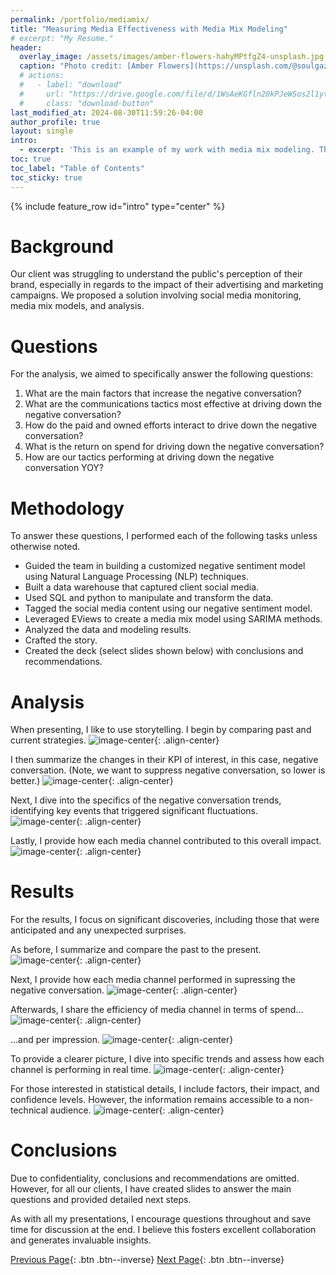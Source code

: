 ```yaml
---
permalink: /portfolio/mediamix/
title: "Measuring Media Effectiveness with Media Mix Modeling"
# excerpt: "My Resume."
header:
  overlay_image: /assets/images/amber-flowers-hahyMPtfgZ4-unsplash.jpg
  caption: "Photo credit: [Amber Flowers](https://unsplash.com/@soulgazephotography) on [Unsplash](https://unsplash.com)"
  # actions:
  #   - label: "download"
  #     url: "https://drive.google.com/file/d/1WsAeKGfln20kPJeWSos2l1yt7OfvGzwF/view?usp=drive_link"
  #     class: "download-button"
last_modified_at: 2024-08-30T11:59:26-04:00
author_profile: true
layout: single
intro: 
  - excerpt: 'This is an example of my work with media mix modeling. The robust methodology behind this approach enabled us to achieve great success for multiple clients.'
toc: true
toc_label: "Table of Contents"
toc_sticky: true
---
```

{% include feature_row id="intro" type="center" %}
# Background
Our client was struggling to understand the public's perception of their brand, especially in regards to the impact of their advertising and marketing campaigns. We proposed a solution involving social media monitoring, media mix models, and analysis.

# Questions
For the analysis, we aimed to specifically answer the following questions:
1. What are the main factors that increase the negative conversation?
2. What are the communications tactics most effective at driving down the negative conversation?
3. How do the paid and owned efforts interact to drive down the negative conversation?
4. What is the return on spend for driving down the negative conversation?
5. How are our tactics performing at driving down the negative conversation YOY?

# Methodology
To answer these questions, I performed each of the following tasks unless otherwise noted.
- Guided the team in building a customized negative sentiment model using Natural Language Processing (NLP) techniques.
- Built a data warehouse that captured client social media.
- Used SQL and python to manipulate and transform the data.
- Tagged the social media content using our negative sentiment model.
- Leveraged EViews to create a media mix model using SARIMA methods.
- Analyzed the data and modeling results.
- Crafted the story.
- Created the deck (select slides shown below) with conclusions and recommendations.

# Analysis
When presenting, I like to use storytelling. I begin by comparing past and current strategies.
![image-center](/assets/images/MMM1.jpg){: .align-center}

I then summarize the changes in their KPI of interest, in this case, negative conversation. (Note, we want to suppress negative conversation, so lower is better.)
![image-center](/assets/images/MMM2.jpg){: .align-center}

Next, I dive into the specifics of the negative conversation trends, identifying key events that triggered significant fluctuations.
![image-center](/assets/images/MMM3.jpg){: .align-center}

Lastly, I provide how each media channel contributed to this overall impact.
![image-center](/assets/images/MMM4.jpg){: .align-center}

# Results
For the results, I focus on significant discoveries, including those that were anticipated and any unexpected surprises.

As before, I summarize and compare the past to the present.
![image-center](/assets/images/MMM5.jpg){: .align-center}

Next, I provide how each media channel performed in supressing the negative conversation.
![image-center](/assets/images/MMM6.jpg){: .align-center}

Afterwards, I share the efficiency of media channel in terms of spend... 
![image-center](/assets/images/MMM7.jpg){: .align-center}

...and per impression.
![image-center](/assets/images/MMM8.jpg){: .align-center}

To provide a clearer picture, I dive into specific trends and assess how each channel is performing in real time.
![image-center](/assets/images/MMM9.jpg){: .align-center}

For those interested in statistical details, I include factors, their impact, and confidence levels. However, the information remains accessible to a non-technical audience.
![image-center](/assets/images/MMM10.jpg){: .align-center}

# Conclusions
Due to confidentiality, conclusions and recommendations are omitted. However, for all our clients, I have created slides to answer the main questions and provided detailed next steps.

As with all my presentations, I encourage questions throughout and save time for discussion at the end. I believe this fosters excellent collaboration and generates invaluable insights.

[Previous Page](/portfolio/){: .btn .btn--inverse}
[Next Page](/portfolio/timeseries/){: .btn .btn--inverse}